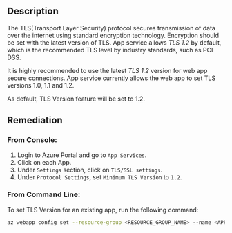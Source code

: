 ## Description

The TLS(Transport Layer Security) protocol secures transmission of data over the internet using standard encryption technology. Encryption should be set with the latest version of TLS. App service allows *TLS 1.2* by default, which is the recommended TLS level by industry standards, such as PCI DSS.

It is highly recommended to use the latest *TLS 1.2* version for web app secure connections. App service currently allows the web app to set TLS versions 1.0, 1.1 and 1.2.

As default, TLS Version feature will be set to 1.2.

## Remediation

### From Console:

1. Login to Azure Portal and go to `App Services`.
2. Click on each App.
3. Under `Settings` section, click on `TLS/SSL settings`.
4. Under `Protocol Settings`, set `Minimum TLS Version` to `1.2`.

### From Command Line:

To set TLS Version for an existing app, run the following command:

```bash
az webapp config set --resource-group <RESOURCE_GROUP_NAME> --name <APP_NAME> --min-tls-version 1.2
```
